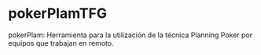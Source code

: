 # pokerPlamTFG
pokerPlam: Herramienta para la utilización de la técnica Planning Poker por equipos que trabajan en remoto.

